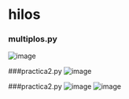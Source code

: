 # hilos
### multiplos.py
![image](https://user-images.githubusercontent.com/74806895/178628119-0ff038e0-68a6-49e2-8516-61d8c5170496.png)

###practica2.py
![image](https://user-images.githubusercontent.com/74806895/178628296-18fff0ed-f8cc-4a15-8176-cacf91704da4.png)

###practica2.py
![image](https://user-images.githubusercontent.com/74806895/178628351-f152c4b2-77bc-4bd6-b09a-4abebe816fdd.png)
![image](https://user-images.githubusercontent.com/74806895/178628445-76bc25d8-ae31-45ef-b331-290dc0d44538.png)


